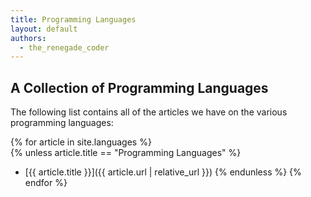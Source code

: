 ```yaml
---
title: Programming Languages
layout: default
authors:
  - the_renegade_coder
---
```


## A Collection of Programming Languages

The following list contains all of the articles we have on the various
programming languages:

{% for article in site.languages %}    
  {% unless article.title == "Programming Languages" %}
  - [{{ article.title }}]({{ article.url | relative_url }})
  {% endunless %}
{% endfor %}
